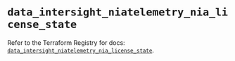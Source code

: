 # `data_intersight_niatelemetry_nia_license_state`

Refer to the Terraform Registry for docs: [`data_intersight_niatelemetry_nia_license_state`](https://registry.terraform.io/providers/ciscodevnet/intersight/1.0.71/docs/data-sources/niatelemetry_nia_license_state).
